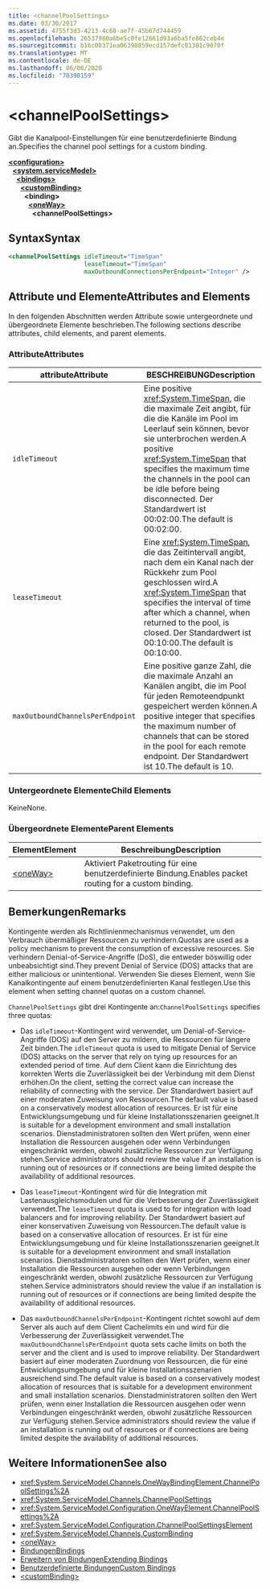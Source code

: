 ```yaml
---
title: <channelPoolSettings>
ms.date: 03/30/2017
ms.assetid: 4755f3d3-4213-4c68-ae7f-45b67d744459
ms.openlocfilehash: 26537980a6be5c0fe12661d93a6ba5fe862ceb4e
ms.sourcegitcommit: b16c00371ea06398859ecd157defc81301c9070f
ms.translationtype: MT
ms.contentlocale: de-DE
ms.lasthandoff: 06/06/2020
ms.locfileid: "70398159"
---
```

# \<channelPoolSettings>
<span data-ttu-id="3ebc0-101">Gibt die Kanalpool-Einstellungen für eine benutzerdefinierte Bindung an.</span><span class="sxs-lookup"><span data-stu-id="3ebc0-101">Specifies the channel pool settings for a custom binding.</span></span>  
  
[**\<configuration>**](../configuration-element.md)\
&nbsp;&nbsp;[**\<system.serviceModel>**](system-servicemodel.md)\
&nbsp;&nbsp;&nbsp;&nbsp;[**\<bindings>**](bindings.md)\
&nbsp;&nbsp;&nbsp;&nbsp;&nbsp;&nbsp;[**\<customBinding>**](custombinding.md)\
&nbsp;&nbsp;&nbsp;&nbsp;&nbsp;&nbsp;&nbsp;&nbsp;**\<binding>**\
&nbsp;&nbsp;&nbsp;&nbsp;&nbsp;&nbsp;&nbsp;&nbsp;&nbsp;&nbsp;[**\<oneWay>**](oneway.md)\
&nbsp;&nbsp;&nbsp;&nbsp;&nbsp;&nbsp;&nbsp;&nbsp;&nbsp;&nbsp;&nbsp;&nbsp;**\<channelPoolSettings>**  
  
## <a name="syntax"></a><span data-ttu-id="3ebc0-102">Syntax</span><span class="sxs-lookup"><span data-stu-id="3ebc0-102">Syntax</span></span>  
  
```xml  
<channelPoolSettings idleTimeout="TimeSpan"
                     leaseTimeout="TimeSpan"
                     maxOutboundConnectionsPerEndpoint="Integer" />
```  
  
## <a name="attributes-and-elements"></a><span data-ttu-id="3ebc0-103">Attribute und Elemente</span><span class="sxs-lookup"><span data-stu-id="3ebc0-103">Attributes and Elements</span></span>  
 <span data-ttu-id="3ebc0-104">In den folgenden Abschnitten werden Attribute sowie untergeordnete und übergeordnete Elemente beschrieben.</span><span class="sxs-lookup"><span data-stu-id="3ebc0-104">The following sections describe attributes, child elements, and parent elements.</span></span>  
  
### <a name="attributes"></a><span data-ttu-id="3ebc0-105">Attribute</span><span class="sxs-lookup"><span data-stu-id="3ebc0-105">Attributes</span></span>  
  
|<span data-ttu-id="3ebc0-106">attribute</span><span class="sxs-lookup"><span data-stu-id="3ebc0-106">Attribute</span></span>|<span data-ttu-id="3ebc0-107">BESCHREIBUNG</span><span class="sxs-lookup"><span data-stu-id="3ebc0-107">Description</span></span>|  
|---------------|-----------------|  
|`idleTimeout`|<span data-ttu-id="3ebc0-108">Eine positive <xref:System.TimeSpan>, die die maximale Zeit angibt, für die die Kanäle im Pool im Leerlauf sein können, bevor sie unterbrochen werden.</span><span class="sxs-lookup"><span data-stu-id="3ebc0-108">A positive <xref:System.TimeSpan> that specifies the maximum time the channels in the pool can be idle before being disconnected.</span></span> <span data-ttu-id="3ebc0-109">Der Standardwert ist 00:02:00.</span><span class="sxs-lookup"><span data-stu-id="3ebc0-109">The default is 00:02:00.</span></span>|  
|`leaseTimeout`|<span data-ttu-id="3ebc0-110">Eine <xref:System.TimeSpan>, die das Zeitintervall angibt, nach dem ein Kanal nach der Rückkehr zum Pool geschlossen wird.</span><span class="sxs-lookup"><span data-stu-id="3ebc0-110">A <xref:System.TimeSpan> that specifies the interval of time after which a channel, when returned to the pool, is closed.</span></span> <span data-ttu-id="3ebc0-111">Der Standardwert ist 00:10:00.</span><span class="sxs-lookup"><span data-stu-id="3ebc0-111">The default is 00:10:00.</span></span>|  
|`maxOutboundChannelsPerEndpoint`|<span data-ttu-id="3ebc0-112">Eine positive ganze Zahl, die die maximale Anzahl an Kanälen angibt, die im Pool für jeden Remoteendpunkt gespeichert werden können.</span><span class="sxs-lookup"><span data-stu-id="3ebc0-112">A positive integer that specifies the maximum number of channels that can be stored in the pool for each remote endpoint.</span></span> <span data-ttu-id="3ebc0-113">Der Standardwert ist 10.</span><span class="sxs-lookup"><span data-stu-id="3ebc0-113">The default is 10.</span></span>|  
  
### <a name="child-elements"></a><span data-ttu-id="3ebc0-114">Untergeordnete Elemente</span><span class="sxs-lookup"><span data-stu-id="3ebc0-114">Child Elements</span></span>  
 <span data-ttu-id="3ebc0-115">Keine</span><span class="sxs-lookup"><span data-stu-id="3ebc0-115">None.</span></span>  
  
### <a name="parent-elements"></a><span data-ttu-id="3ebc0-116">Übergeordnete Elemente</span><span class="sxs-lookup"><span data-stu-id="3ebc0-116">Parent Elements</span></span>  
  
|<span data-ttu-id="3ebc0-117">Element</span><span class="sxs-lookup"><span data-stu-id="3ebc0-117">Element</span></span>|<span data-ttu-id="3ebc0-118">Beschreibung</span><span class="sxs-lookup"><span data-stu-id="3ebc0-118">Description</span></span>|  
|-------------|-----------------|  
|[\<oneWay>](oneway.md)|<span data-ttu-id="3ebc0-119">Aktiviert Paketrouting für eine benutzerdefinierte Bindung.</span><span class="sxs-lookup"><span data-stu-id="3ebc0-119">Enables packet routing for a custom binding.</span></span>|  
  
## <a name="remarks"></a><span data-ttu-id="3ebc0-120">Bemerkungen</span><span class="sxs-lookup"><span data-stu-id="3ebc0-120">Remarks</span></span>  
 <span data-ttu-id="3ebc0-121">Kontingente werden als Richtlinienmechanismus verwendet, um den Verbrauch übermäßiger Ressourcen zu verhindern.</span><span class="sxs-lookup"><span data-stu-id="3ebc0-121">Quotas are used as a policy mechanism to prevent the consumption of excessive resources.</span></span> <span data-ttu-id="3ebc0-122">Sie verhindern Denial-of-Service-Angriffe (DoS), die entweder böswillig oder unbeabsichtigt sind.</span><span class="sxs-lookup"><span data-stu-id="3ebc0-122">They prevent Denial of Service (DOS) attacks that are either malicious or unintentional.</span></span> <span data-ttu-id="3ebc0-123">Verwenden Sie dieses Element, wenn Sie Kanalkontingente auf einem benutzerdefinierten Kanal festlegen.</span><span class="sxs-lookup"><span data-stu-id="3ebc0-123">Use this element when setting channel quotas on a custom channel.</span></span>  
  
 <span data-ttu-id="3ebc0-124">`ChannelPoolSettings` gibt drei Kontingente an:</span><span class="sxs-lookup"><span data-stu-id="3ebc0-124">`ChannelPoolSettings` specifies three quotas:</span></span>  
  
- <span data-ttu-id="3ebc0-125">Das `idleTimeout`-Kontingent wird verwendet, um Denial-of-Service-Angriffe (DOS) auf den Server zu mildern, die Ressourcen für längere Zeit binden.</span><span class="sxs-lookup"><span data-stu-id="3ebc0-125">The `idleTimeout` quota is used to mitigate Denial of Service (DOS) attacks on the server that rely on tying up resources for an extended period of time.</span></span> <span data-ttu-id="3ebc0-126">Auf dem Client kann die Einrichtung des korrekten Werts die Zuverlässigkeit bei der Verbindung mit dem Dienst erhöhen.</span><span class="sxs-lookup"><span data-stu-id="3ebc0-126">On the client, setting the correct value can increase the reliability of connecting with the service.</span></span> <span data-ttu-id="3ebc0-127">Der Standardwert basiert auf einer moderaten Zuweisung von Ressourcen.</span><span class="sxs-lookup"><span data-stu-id="3ebc0-127">The default value is based on a conservatively modest allocation of resources.</span></span> <span data-ttu-id="3ebc0-128">Er ist für eine Entwicklungsumgebung und für kleine Installationsszenarien geeignet.</span><span class="sxs-lookup"><span data-stu-id="3ebc0-128">It is suitable for a development environment and small installation scenarios.</span></span> <span data-ttu-id="3ebc0-129">Dienstadministratoren sollten den Wert prüfen, wenn einer Installation die Ressourcen ausgehen oder wenn Verbindungen eingeschränkt werden, obwohl zusätzliche Ressourcen zur Verfügung stehen.</span><span class="sxs-lookup"><span data-stu-id="3ebc0-129">Service administrators should review the value if an installation is running out of resources or if connections are being limited despite the availability of additional resources.</span></span>  
  
- <span data-ttu-id="3ebc0-130">Das `leaseTimeout`-Kontingent wird für die Integration mit Lastenausgleichsmodulen und für die Verbesserung der Zuverlässigkeit verwendet.</span><span class="sxs-lookup"><span data-stu-id="3ebc0-130">The `leaseTimeout` quota is used to for integration with load balancers and for improving reliability.</span></span> <span data-ttu-id="3ebc0-131">Der Standardwert basiert auf einer konservativen Zuweisung von Ressourcen.</span><span class="sxs-lookup"><span data-stu-id="3ebc0-131">The default value is based on a conservative allocation of resources.</span></span> <span data-ttu-id="3ebc0-132">Er ist für eine Entwicklungsumgebung und für kleine Installationsszenarien geeignet.</span><span class="sxs-lookup"><span data-stu-id="3ebc0-132">It is suitable for a development environment and small installation scenarios.</span></span> <span data-ttu-id="3ebc0-133">Dienstadministratoren sollten den Wert prüfen, wenn einer Installation die Ressourcen ausgehen oder wenn Verbindungen eingeschränkt werden, obwohl zusätzliche Ressourcen zur Verfügung stehen.</span><span class="sxs-lookup"><span data-stu-id="3ebc0-133">Service administrators should review the value if an installation is running out of resources or if connections are being limited despite the availability of additional resources.</span></span>  
  
- <span data-ttu-id="3ebc0-134">Das `maxOutboundChannelsPerEndpoint`-Kontingent richtet sowohl auf dem Server als auch auf dem Client Cachelimits ein und wird für die Verbesserung der Zuverlässigkeit verwendet.</span><span class="sxs-lookup"><span data-stu-id="3ebc0-134">The `maxOutboundChannelsPerEndpoint` quota sets cache limits on both the server and the client and is used to improve reliability.</span></span> <span data-ttu-id="3ebc0-135">Der Standardwert basiert auf einer moderaten Zuordnung von Ressourcen, die für eine Entwicklungsumgebung und für kleine Installationsszenarien ausreichend sind.</span><span class="sxs-lookup"><span data-stu-id="3ebc0-135">The default value is based on a conservatively modest allocation of resources that is suitable for a development environment and small installation scenarios.</span></span> <span data-ttu-id="3ebc0-136">Dienstadministratoren sollten den Wert prüfen, wenn einer Installation die Ressourcen ausgehen oder wenn Verbindungen eingeschränkt werden, obwohl zusätzliche Ressourcen zur Verfügung stehen.</span><span class="sxs-lookup"><span data-stu-id="3ebc0-136">Service administrators should review the value if an installation is running out of resources or if connections are being limited despite the availability of additional resources.</span></span>  
  
## <a name="see-also"></a><span data-ttu-id="3ebc0-137">Weitere Informationen</span><span class="sxs-lookup"><span data-stu-id="3ebc0-137">See also</span></span>

- <xref:System.ServiceModel.Channels.OneWayBindingElement.ChannelPoolSettings%2A>
- <xref:System.ServiceModel.Channels.ChannelPoolSettings>
- <xref:System.ServiceModel.Configuration.OneWayElement.ChannelPoolSettings%2A>
- <xref:System.ServiceModel.Configuration.ChannelPoolSettingsElement>
- <xref:System.ServiceModel.Channels.CustomBinding>
- [\<oneWay>](oneway.md)
- [<span data-ttu-id="3ebc0-138">Bindungen</span><span class="sxs-lookup"><span data-stu-id="3ebc0-138">Bindings</span></span>](../../../wcf/bindings.md)
- [<span data-ttu-id="3ebc0-139">Erweitern von Bindungen</span><span class="sxs-lookup"><span data-stu-id="3ebc0-139">Extending Bindings</span></span>](../../../wcf/extending/extending-bindings.md)
- [<span data-ttu-id="3ebc0-140">Benutzerdefinierte Bindungen</span><span class="sxs-lookup"><span data-stu-id="3ebc0-140">Custom Bindings</span></span>](../../../wcf/extending/custom-bindings.md)
- [\<customBinding>](custombinding.md)
